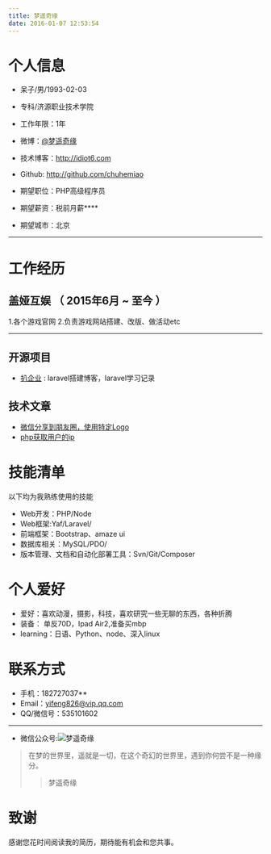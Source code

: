 ```yaml
---
title: 梦遥奇缘
date: 2016-01-07 12:53:54
---
```


# 个人信息

 - 呆子/男/1993-02-03
 - 专科/济源职业技术学院
 - 工作年限：1年
 - 微博：[@梦遥奇缘](http://weibo.com/p/1006063292942135/home?from=page_100606&mod=TAB#place) 
 - 技术博客：http://idiot6.com 
 - Github: http://github.com/chuhemiao

 - 期望职位：PHP高级程序员
 - 期望薪资：税前月薪****
 - 期望城市：北京

---


# 工作经历


## 盖娅互娱 （ 2015年6月 ~ 至今 ）

1.各个游戏官网 
2.负责游戏网站搭建、改版、做活动etc


---


## 开源项目

 - [扒企业](https://github.com/chuhemiao/baqiye) : laravel搭建博客，laravel学习记录


## 技术文章

- [微信分享到朋友圈，使用特定Logo](http://www.idiot6.com/2016/05/26/wechat_share/)
- [php获取用户的ip](http://www.idiot6.com/2016/03/15/%E8%8E%B7%E5%8F%96%E7%94%A8%E6%88%B7ip/) 


# 技能清单

以下均为我熟练使用的技能

- Web开发：PHP/Node
- Web框架:Yaf/Laravel/
- 前端框架：Bootstrap、amaze ui
- 数据库相关：MySQL/PDO/
- 版本管理、文档和自动化部署工具：Svn/Git/Composer

# 个人爱好

- 爱好：喜欢动漫，摄影，科技，喜欢研究一些无聊的东西，各种折腾
- 装备： 单反70D，Ipad Air2,准备买mbp
- learning：日语、Python、node、深入linux

# 联系方式

- 手机：182727037** 
- Email：yifeng826@vip.qq.com 
- QQ/微信号：535101602

---	

+ 微信公众号:![梦遥奇缘](http://source.shengxuezixun.com/images%2Fweixin.jpg)
>在梦的世界里，遥就是一切，在这个奇幻的世界里，遇到你何尝不是一种缘分。
 >>梦遥奇缘	


# 致谢
感谢您花时间阅读我的简历，期待能有机会和您共事。



